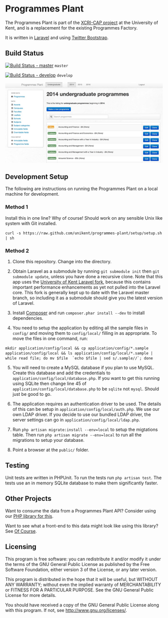 # Programmes Plant

The Programmes Plant is part of the [XCRI-CAP project](http://www.kent.ac.uk/is/projects/xcri/) at the University of Kent, and is a replacement for the existing Programmes Factory.

It is written in [Laravel](http://laravel.com) and using [Twitter Bootstrap](http://twitter.github.com/bootstrap/).

## Build Status

[![Build Status - master](https://travis-ci.org/unikent/programmes-plant.png?branch=master)](https://travis-ci.org/unikent/programmes-plant) `master` 

[![Build Status - develop](https://travis-ci.org/unikent/programmes-plant.png?branch=develop)](https://travis-ci.org/unikent/programmes-plant) `develop`

![Programmes plant homepage screenshot](https://github.com/unikent/programmes-plant/blob/master/screenshot.jpg "Programmes plant homepage screenshot")

## Development Setup

The following are instructions on running the Programmes Plant on a local machine for development.

### Method 1

Install this in one line? Why of course! Should work on any sensible Unix like system with Git installed.

```shell
curl -s https://raw.github.com/unikent/programmes-plant/setup/setup.sh | sh
```

### Method 2

1. Clone this repository. Change into the directory.

2. Obtain Laravel as a submodule by running `git submodule init` then `git submodule update`, unless you have done a recursive clone. Note that this app uses the [University of Kent Laravel fork](https://github.com/unikent/laravel.git), because this contains important performance enhancements as yet not pulled into the Laravel core. This fork is generally kept up to date with the Laravel master branch, so including it as a submodule should give you the latest version of Laravel.

3. Install [Composer](http://getcomposer.org/) and run `composer.phar install --dev` to install dependencies.

4. You need to setup the application by editing all the sample files in `config/` and moving them to `config/local/` filling in as appropriate. To move the files in one command, run:
```shell
mkdir application/config/local && cp application/config/*.sample application/config/local && ls application/config/local/*.sample | while read file; do mv $file  `echo $file | sed s/.sample//`; done
```

5. You will need to create a MySQL database if you plan to use MySQL. Create this database and add the credentials to `application/config/local/database.php`. If you want to get this running using SQLite then change line 45 of `application/config/local/database.php` to be `sqlite` not `mysql`. Should just be good to go.

6. The application requires an authentication driver to be used. The details of this can be setup in `application/config/local/auth.php`. We use our own LDAP driver. If you decide to use our bundled LDAP driver, the server settings can go in `application/config/local/ldap.php`.

7. Run `php artisan migrate:install --env=local` to setup the migtations table. Then run `php artisan migrate --env=local` to run all the migrations to setup your database.

6. Point a browser at the `public/` folder.

## Testing

Unit tests are written in PHPUnit. To run the tests run `php artisan test`. The tests use an in memory SQLite database to make them significantly faster.

## Other Projects

Want to consume the data from a Programmes Plant API? Consider using our [PHP library for this](https://github.com/unikent/of-course).

Want to see what a front-end to this data might look like using this library? See [Of Course](https://github.com/unikent/of-course).

## Licensing

This program is free software: you can redistribute it and/or modify it under the terms of the GNU General Public License as published by the Free Software Foundation, either version 3 of the License, or any later version.

This program is distributed in the hope that it will be useful, but WITHOUT ANY WARRANTY; without even the implied warranty of MERCHANTABILITY or FITNESS FOR A PARTICULAR PURPOSE. See the GNU General Public License for more details.

You should have received a copy of the GNU General Public License along with this program. If not, see http://www.gnu.org/licenses/.
